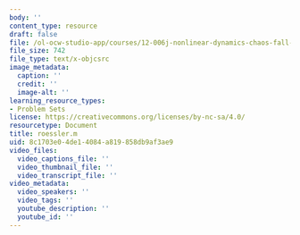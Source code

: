 ```yaml
---
body: ''
content_type: resource
draft: false
file: /ol-ocw-studio-app/courses/12-006j-nonlinear-dynamics-chaos-fall-2022/roessler.m
file_size: 742
file_type: text/x-objcsrc
image_metadata:
  caption: ''
  credit: ''
  image-alt: ''
learning_resource_types:
- Problem Sets
license: https://creativecommons.org/licenses/by-nc-sa/4.0/
resourcetype: Document
title: roessler.m
uid: 8c1703e0-4de1-4084-a819-858db9af3ae9
video_files:
  video_captions_file: ''
  video_thumbnail_file: ''
  video_transcript_file: ''
video_metadata:
  video_speakers: ''
  video_tags: ''
  youtube_description: ''
  youtube_id: ''
---
```

